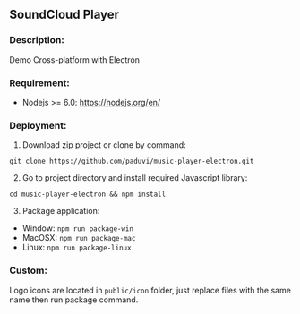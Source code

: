 ## SoundCloud Player

### Description: 
Demo Cross-platform with Electron

### Requirement:
- Nodejs >= 6.0: https://nodejs.org/en/

### Deployment:
1. Download zip project or clone by command:

`git clone https://github.com/paduvi/music-player-electron.git`

2. Go to project directory and install required Javascript library:

`cd music-player-electron && npm install`

3. Package application:
- Window: `npm run package-win`
- MacOSX: `npm run package-mac`
- Linux: `npm run package-linux`

### Custom:
Logo icons are located in `public/icon` folder, just replace files with the same name then run package command.

